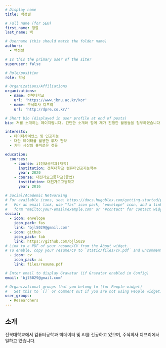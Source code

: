 ```yaml
---
# Display name
title: 백정렬

# Full name (for SEO)
first_name: 정렬
last_name: 백

# Username (this should match the folder name)
authors:
  - 백정렬

# Is this the primary user of the site?
superuser: false

# Role/position
role: 학생

# Organizations/Affiliations
organizations:
  - name: 전북대학교
    url: 'https://www.jbnu.ac.kr/kor'
  - name: 주식회사 디프리
    url: 'http://dpre.co.kr/'

# Short bio (displayed in user profile at end of posts)
bio: 저를 소개하는 페이지입니다. 간단한 소개와 함께 제가 진행한 활동들을 첨부하였습니다.

interests:
  - 데이터사이언스 및 인공지능
  - 대안 데이터를 활용한 투자 전략
  - 기타 세상의 흥미로운 것들

education:
  courses:
    - course: it정보공학과(재학)
      institution: 전북대학교 컴퓨터인공지능학부
      year: 2020
    - course: 대전가오고등학교(졸업)
      institution: 대전가오고등학교
      year: 2016

# Social/Academic Networking
# For available icons, see: https://docs.hugoblox.com/getting-started/page-builder/#icons
#   For an email link, use "fas" icon pack, "envelope" icon, and a link in the
#   form "mailto:your-email@example.com" or "#contact" for contact widget.
social:
  - icon: envelope
    icon_pack: fas
    link: 'bjl5029@gmail.com'
  - icon: github
    icon_pack: fab
    link: https://github.com/bjl5029
# Link to a PDF of your resume/CV from the About widget.
# To enable, copy your resume/CV to `static/files/cv.pdf` and uncomment the lines below.
  - icon: cv
    icon_pack: ai
    link: files/resume.pdf

# Enter email to display Gravatar (if Gravatar enabled in Config)
email: 'bjl5029@gmail.com'

# Organizational groups that you belong to (for People widget)
#   Set this to `[]` or comment out if you are not using People widget.
user_groups:
  - Researchers
---
```


## 소개

전북대학교에서 컴퓨터공학과 빅데이터 및 AI를 전공하고 있으며, 주식회사 디프리에서 일하고 있습니다.
